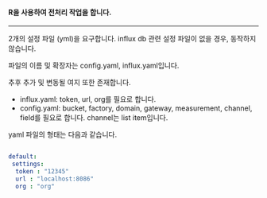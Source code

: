 #### R을 사용하여 전처리 작업을 합니다.
---
2개의 설정 파일 (yml)을 요구합니다. influx db 관련 설정 파일이 없을 경우, 동작하지 않습니다.

파일의 이름 및 확장자는 config.yaml, influx.yaml입니다.

추후 추가 및 변동될 여지 또한 존재합니다.

- influx.yaml: token, url, org를 필요로 합니다.
- config.yaml: bucket, factory, domain, gateway, measurement, channel, field를 필요로 합니다. channel는 list item입니다.

yaml 파일의 형태는 다음과 같습니다.

```influx.yaml

default:
 settings: 
  token : "12345"
  url : "localhost:8086"
  org : "org"

```
